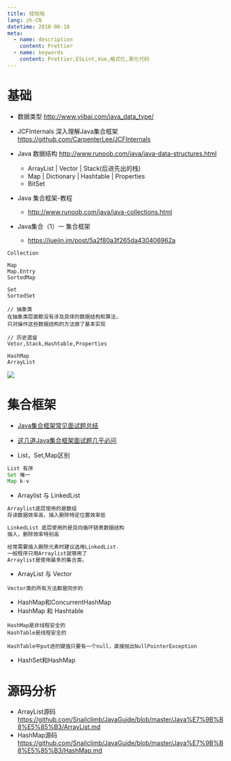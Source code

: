 ```yaml
---
title: 哇哈哈
lang: zh-CN
datetime: 2018-06-18
meta:
  - name: description
    content: Prettier 
  - name: keywords
    content: Prettier,ESLint,Vue,格式化,美化代码
---
```


<!-- more -->

# 基础

- 数据类型 <http://www.yiibai.com/java_data_type/>
- JCFInternals 深入理解Java集合框架 https://github.com/CarpenterLee/JCFInternals
- Java 数据结构 <http://www.runoob.com/java/java-data-structures.html>

  - ArrayList | Vector | Stack(后进先出的栈)
  - Map | Dictionary | Hashtable | Properties
  - BitSet

- Java 集合框架-教程
  - <http://www.runoob.com/java/java-collections.html>
- Java集合（1）一 集合框架
    - https://juejin.im/post/5a2f80a3f265da430406962a

```
Collection

Map 
Map.Entry 
SortedMap

Set
SortedSet

// 抽象类
在抽象类层面都没有涉及具体的数据结构和算法，
只对操作这些数据结构的方法做了基本实现

// 历史遗留
Vetor,Stack,Hashtable,Properties

HashMap 
ArrayList
```

![](http://www.runoob.com/wp-content/uploads/2014/01/java-coll.png)

# 集合框架

- [Java集合框架常见面试题总结](https://github.com/Snailclimb/JavaGuide/blob/master/Java%E7%9B%B8%E5%85%B3/Java%E9%9B%86%E5%90%88%E6%A1%86%E6%9E%B6%E5%B8%B8%E8%A7%81%E9%9D%A2%E8%AF%95%E9%A2%98%E6%80%BB%E7%BB%93.md)

- [这几道Java集合框架面试题几乎必问](https://github.com/Snailclimb/JavaGuide/blob/master/Java%E7%9B%B8%E5%85%B3/%E8%BF%99%E5%87%A0%E9%81%93Java%E9%9B%86%E5%90%88%E6%A1%86%E6%9E%B6%E9%9D%A2%E8%AF%95%E9%A2%98%E5%87%A0%E4%B9%8E%E5%BF%85%E9%97%AE.md)

- List，Set,Map区别

```jsx
List 有序
Set 唯一
Map k-v
```

- Arraylist 与 LinkedList 

```jsx
Arraylist底层使用的是数组
存读数据效率高，插入删除特定位置效率低

LinkedList 底层使用的是双向循环链表数据结构
插入，删除效率特别高

经常需要插入删除元素时建议选用LinkedList.
一般程序只用Arraylist就够用了 
Arraylist是使用最多的集合类。
```

- ArrayList 与 Vector 

```
Vector类的所有方法都是同步的
```

- HashMap和ConcurrentHashMap
- HashMap 和 Hashtable 

```
HashMap是非线程安全的
HashTable是线程安全的

HashTable中put进的键值只要有一个null，直接抛出NullPointerException
```

- HashSet和HashMap

# 源码分析 

- ArrayList源码 https://github.com/Snailclimb/JavaGuide/blob/master/Java%E7%9B%B8%E5%85%B3/ArrayList.md
- HashMap源码 https://github.com/Snailclimb/JavaGuide/blob/master/Java%E7%9B%B8%E5%85%B3/HashMap.md
